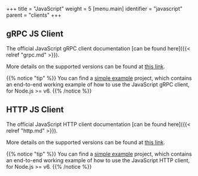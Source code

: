 +++
title = "JavaScript"
weight = 5
[menu.main]
  identifier = "javascript"
  parent = "clients"
+++

## gRPC JS Client

The official JavaScript gRPC client documentation [can be found here]({{< relref "grpc.md" >}}).

More details on the supported versions can be found at [this link](https://github.com/dgraph-io/dgraph-js#supported-versions).

{{% notice "tip" %}}
You can find a [simple example](https://github.com/dgraph-io/dgraph-js/tree/master/examples/simple)
project, which contains an end-to-end working example of how to use the JavaScript gRPC client,
for Node.js >= v6.
{{% /notice %}}

## HTTP JS Client

The official JavaScript HTTP client documentation [can be found here]({{< relref "http.md" >}}).

More details on the supported versions can be found at [this link](https://github.com/dgraph-io/dgraph-js-http#supported-versions).

{{% notice "tip" %}}
You can find a [simple example](https://github.com/dgraph-io/dgraph-js-http/tree/master/examples/simple)
project, which contains an end-to-end working example of how to use the JavaScript HTTP client,
for Node.js >= v6.
{{% /notice %}}
